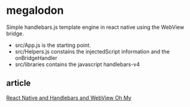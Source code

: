 # megalodon
Simple handlebars.js template engine in react native using the WebView bridge.

* src/App.js is the starting point.
* src/Helpers.js constains the injectedScript information and the onBridgeHandler
* src/libraries contains the javascript handlebars-v4

## article
[React Native and Handlebars and WebView Oh My](https://www.linkedin.com/pulse/react-native-html-template-integration-christopher-blankenship)
